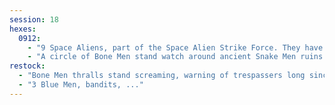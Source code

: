 ```yaml
---
session: 18
hexes:
  0912:
    - "9 Space Aliens, part of the Space Alien Strike Force. They have have returned from exploring the area to the East, and can tell the party about the villages in found 2-3 hexes away."
    - "A circle of Bone Men stand watch around ancient Snake Men ruins. They exist in a state of undeath, and will not attack the party, but simply scream when they spot someone."
restock:
  - "Bone Men thralls stand screaming, warning of trespassers long since dead."
  - "3 Blue Men, bandits, ..."
---
```

